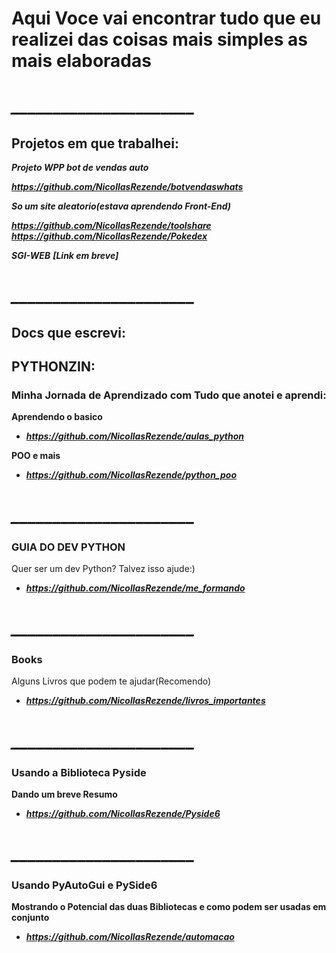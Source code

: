 # Aqui Voce vai encontrar tudo que eu realizei das coisas mais simples as mais elaboradas

# ***______________________***

## Projetos em que trabalhei: 

***Projeto WPP bot de vendas auto***

***https://github.com/NicollasRezende/botvendaswhats***

***So um site aleatorio(estava aprendendo Front-End)***

***https://github.com/NicollasRezende/toolshare***
***https://github.com/NicollasRezende/Pokedex***

***SGI-WEB***
***[Link em breve]***

# ***______________________***

## Docs que escrevi: 



## PYTHONZIN: 

### Minha Jornada de Aprendizado com Tudo que anotei e aprendi:
**Aprendendo o basico**
- ***https://github.com/NicollasRezende/aulas_python***


  
**POO e mais**
- ***https://github.com/NicollasRezende/python_poo***

# ***______________________***

### GUIA DO DEV PYTHON
Quer ser um dev Python? Talvez isso ajude:)
- ***https://github.com/NicollasRezende/me_formando***

# ***______________________***

### Books
Alguns Livros que podem te ajudar(Recomendo)
- ***https://github.com/NicollasRezende/livros_importantes***
# ***______________________***

### Usando a Biblioteca Pyside 
**Dando um breve Resumo**
- ***https://github.com/NicollasRezende/Pyside6***
# ***______________________***

### Usando PyAutoGui e PySide6
**Mostrando o Potencial das duas Bibliotecas e como podem ser usadas em conjunto**
- ***https://github.com/NicollasRezende/automacao***






